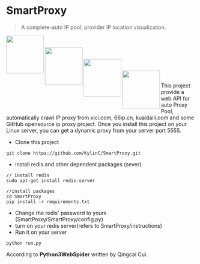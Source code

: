 # SmartProxy

>  A complete-auto IP pool, provider IP location visualization. 

<img src='https://img.shields.io/badge/python-3.5.7-blue.svg'  align='left' style=' width:100px'/></br>

<img src='https://img.shields.io/badge/Redis-3.0.6-red'  align='left' style=' width:100px'/></br>

<img src='https://img.shields.io/badge/flask-1.1.1-brightgreen'  align='left' style=' width:100px'/></br>

<img src='https://img.shields.io/badge/jquery-1.11.2-yellowgreen'  align='left' style=' width:100px'/></br>

This project provide a web API for auto Proxy Pool, automatically crawl IP proxy from xici.com, 66ip.cn, kuaidaili.com and some GitHub opensource ip proxy project. Once you install this project on your Linux server, you can get a dynamic proxy from your server port 5555.

- Clone this project

```
git clone https://github.com/KylinC/SmartProxy.git
```

- install redis and other dependent packages (sever)

```
// install redis
sudo apt-get install redis-server

//install packages
cd SmartProxy
pip install -r requirements.txt
```

- Change the redis' password to yours (SmartProxy/SmartProxy/config.py)
- turn on your redis server(refers to SmartProxy/instructions)
- Run it on your server

```
python run.py
```



According to **Python3WebSpider** written by Qingcai Cui.